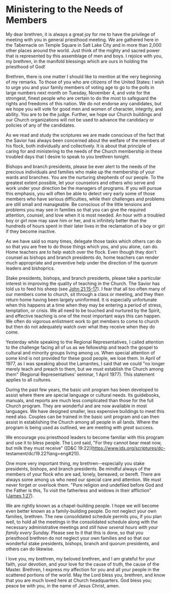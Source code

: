 # Ministering to the Needs of Members

My dear brethren, it is always a great joy for me to have the privilege of
meeting with you in general priesthood meeting. We are gathered here in the
Tabernacle on Temple Square in Salt Lake City and in more than 2,000 other
places around the world. Just think of the mighty and sacred power that is
represented by this assemblage of men and boys. I rejoice with you, my
brethren, in the manifold blessings which are ours in holding the priesthood
of God!

Brethren, there is one matter I should like to mention at the very beginning
of my remarks. To those of you who are citizens of the United States: I wish
to urge you and your family members of voting age to go to the polls in large
numbers next month on Tuesday, November 4, and vote for the strongest, finest
people who are certain to do the most to safeguard the rights and freedoms of
this nation. We do not endorse any candidates, but we hope you will vote for
good men and women of character, integrity, and ability. You are to be the
judge. Further, we hope our Church buildings and our Church organizations will
not be used to advance the candidacy or policies of any of the candidates.

As we read and study the scriptures we are made conscious of the fact that the
Savior has always been concerned about the welfare of the members of his
flock, both individually and collectively. It is about that principle of
caring for and ministering to the needs of the Church membership in these
troubled days that I desire to speak to you brethren tonight.

Bishops and branch presidents, please be ever alert to the needs of the
precious individuals and families who make up the membership of your wards and
branches. You are the nurturing shepherds of our people. To the greatest
extent possible, let your counselors and others who serve and work under your
direction be the managers of programs. If you will pursue this emphasis, you
will often be able to detect very early some of those members who have serious
difficulties, while their challenges and problems are still small and
manageable. Be conscious of the little tensions and problems you may see in
families so that you can give the required attention, counsel, and love when
it is most needed. An hour with a troubled boy or girl now may save him or
her, and is infinitely better than the hundreds of hours spent in their later
lives in the reclamation of a boy or girl if they become inactive.

As we have said so many times, delegate those tasks which others can do so
that you are free to do those things which you, and you alone, can do. Home
teachers are to help watch over the flock. Even though they don't counsel as
bishops and branch presidents do, home teachers can render much appropriate
and preventive help under the direction of the quorum leaders and bishoprics.

Stake presidents, bishops, and branch presidents, please take a particular
interest in improving the quality of teaching in the Church. The Savior has
told us to feed his sheep (see [John
21:15-17](https://www.lds.org/scriptures/nt/john/21.15-17?lang=eng#14)). I
fear that all too often many of our members come to church, sit through a
class or meeting, and they then return home having been largely uninformed. It
is especially unfortunate when this happens at a time when they may be
entering a period of stress, temptation, or crisis. We all need to be touched
and nurtured by the Spirit, and effective teaching is one of the most
important ways this can happen. We often do vigorous enlistment work to get
members to come to church but then do not adequately watch over what they
receive when they do come.

Yesterday while speaking to the Regional Representatives, I called attention
to the challenge facing all of us as we fellowship and teach the gospel to
cultural and minority groups living among us. When special attention of some
kind is not provided for these good people, we lose them. In April of 1977, as
I was speaking about the Lamanites, I said that we could "no longer merely
teach and preach to them, but we must establish the Church among them"
(Regional Representatives' seminar, 1 April 1977). This statement applies to
all cultures.

During the past few years, the basic unit program has been developed to assist
where there are special language or cultural needs. Its guidebooks, manuals,
and reports are much less complicated than those for the full Church program.
They are wonderful and are now available in most languages. We have designed
smaller, less expensive buildings to meet this need also. Couples can be
trained in the basic unit program and can then assist in establishing the
Church among all people in all lands. Where the program is being used as
outlined, we are meeting with _great_ success.

We encourage you priesthood leaders to become familiar with this program and
use it to bless people. The Lord said, "For they cannot bear meat now, but
milk they must receive" ([D&amp;C 19:22](https://www.lds.org/scriptures/dc-
testament/dc/19.22?lang=eng#21)).

One more very important thing, my brethren--especially you stake presidents,
bishops, and branch presidents. Be mindful always of the members of your flock
who are sad, lonely, bereaved, or bereft. There are always some among us who
need our special care and attention. We must never forget or overlook them.
"Pure religion and undefiled before God and the Father is this, To visit the
fatherless and widows in their affliction" ([James
1:27](https://www.lds.org/scriptures/nt/james/1.27?lang=eng#26)).

We are rightly known as a chapel-building people. I hope we will become even
better known as a family-building people. Do not neglect your own families,
brethren. The new consolidated schedule permits you, if you plan well, to hold
all the meetings in the consolidated schedule along with the necessary
administrative meetings and _still have several hours with your family every
Sunday._ Please see to it that this is done, so that you priesthood brethren
do not neglect your own families and so that our wonderful stake presidents,
bishops, branch and quorum presidents, and others can do likewise.

I love you, my brethren, my beloved brethren, and I am grateful for your
faith, your devotion, and your love for the cause of truth, the cause of the
Master. Brethren, I express my affection for you and all your people in the
scattered portions of the world. May the Lord bless you, brethren, and know
that you are much loved here at Church headquarters. God bless you; peace be
with you, in the name of Jesus Christ, amen.

